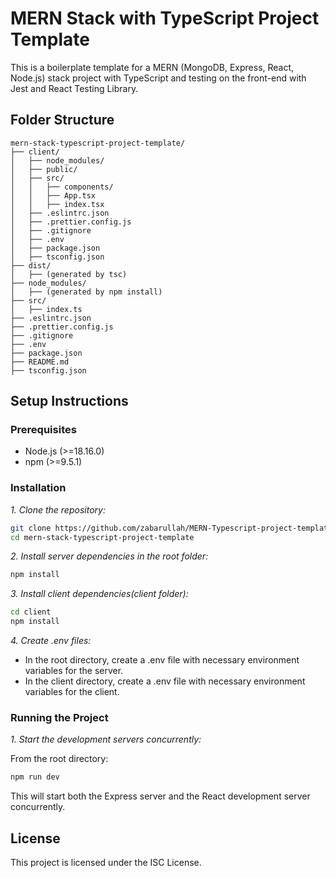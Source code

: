 # MERN Stack with TypeScript Project Template

This is a boilerplate template for a MERN (MongoDB, Express, React, Node.js) stack project with TypeScript and testing on the front-end with Jest and React Testing Library.

## Folder Structure
```
mern-stack-typescript-project-template/
├── client/
│   ├── node_modules/
│   ├── public/
│   ├── src/
│   │   ├── components/
│   │   ├── App.tsx
│   │   ├── index.tsx
│   ├── .eslintrc.json
│   ├── .prettier.config.js
│   ├── .gitignore
│   ├── .env
│   ├── package.json
│   ├── tsconfig.json
├── dist/
│   ├── (generated by tsc)
├── node_modules/
│   ├── (generated by npm install)
├── src/
│   ├── index.ts
├── .eslintrc.json
├── .prettier.config.js
├── .gitignore
├── .env
├── package.json
├── README.md
├── tsconfig.json
```
## Setup Instructions

### Prerequisites

- Node.js (>=18.16.0)
- npm (>=9.5.1)

### Installation

_1. Clone the repository:_

```sh
git clone https://github.com/zabarullah/MERN-Typescript-project-template.git
cd mern-stack-typescript-project-template
```

_2. Install server dependencies in the root folder:_

```sh
npm install
```

_3. Install client dependencies(client folder):_

```sh
cd client
npm install
```

_4. Create .env files:_

- In the root directory, create a .env file with necessary environment variables for the server.
- In the client directory, create a .env file with necessary environment variables for the client.

### Running the Project

_1. Start the development servers concurrently:_

From the root directory:

```sh
npm run dev
```

This will start both the Express server and the React development server concurrently.

## License

This project is licensed under the ISC License.
